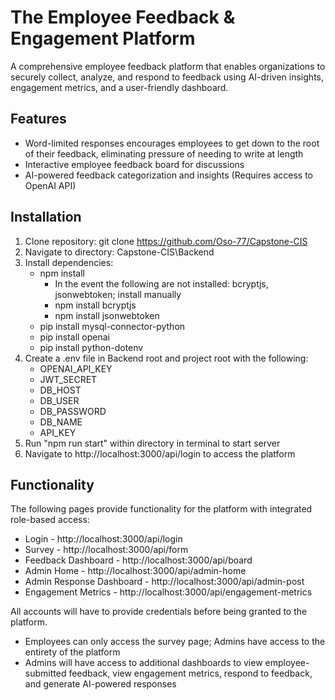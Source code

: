 # The Employee Feedback & Engagement Platform 
A comprehensive employee feedback platform that enables organizations to securely collect, analyze, and respond to feedback using AI-driven insights, engagement metrics, and a user-friendly dashboard.

## Features
- Word-limited responses encourages employees to get down to the root of their feedback, eliminating pressure of needing to write at length
- Interactive employee feedback board for discussions
- AI-powered feedback categorization and insights (Requires access to OpenAI API)

## Installation
1. Clone repository: git clone https://github.com/Oso-77/Capstone-CIS
2. Navigate to directory: Capstone-CIS\Backend
3. Install dependencies:
   - npm install
       - In the event the following are not installed: bcryptjs, jsonwebtoken; install manually
       - npm install bcryptjs
       - npm install jsonwebtoken
   - pip install mysql-connector-python 
   - pip install openai 
   - pip install python-dotenv
4. Create a .env file in Backend root and project root with the following:
   - OPENAI_API_KEY
   - JWT_SECRET
   - DB_HOST
   - DB_USER
   - DB_PASSWORD
   - DB_NAME
   - API_KEY
6. Run "npm run start" within directory in terminal to start server
7. Navigate to http://localhost:3000/api/login to access the platform

## Functionality
The following pages provide functionality for the platform with integrated role-based access:
- Login - http://localhost:3000/api/login
- Survey - http://localhost:3000/api/form
- Feedback Dashboard - http://localhost:3000/api/board
- Admin Home - http://localhost:3000/api/admin-home
- Admin Response Dashboard - http://localhost:3000/api/admin-post
- Engagement Metrics - http://localhost:3000/api/engagement-metrics

All accounts will have to provide credentials before being granted to the platform.
- Employees can only access the survey page; Admins have access to the entirety of the platform
- Admins will have access to additional dashboards to view employee-submitted feedback, view engagement metrics, respond to feedback, and generate AI-powered responses
